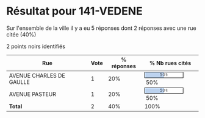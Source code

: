 # Résultat pour 141-VEDENE

Sur l'ensemble de la ville il y a eu 5 réponses dont 2 réponses avec une rue citée (40%)

2 points noirs identifiés

| Rue | Vote | % réponses | % Nb rues cités|
|-----|------|------------|----------------|
| AVENUE CHARLES DE GAULLE | 1 | 20% | <img src="../../img/bar_50.gif" />&nbsp;50%|
| AVENUE PASTEUR | 1 | 20% | <img src="../../img/bar_50.gif" />&nbsp;50%|
| **Total** | 2 | 40% | 100%|
